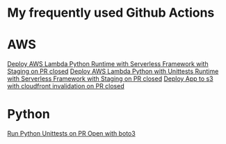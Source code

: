 # My frequently used Github Actions

# AWS

[Deploy AWS Lambda Python Runtime with Serverless Framework with Staging on PR closed](./aws/deploy-aws-lambda-python-requirements.yaml)
[Deploy AWS Lambda Python with Unittests Runtime with Serverless Framework with Staging on PR closed](./aws/deploy-aws-lambda-with-unittest-python.yaml)
[Deploy App to s3 with cloudfront invalidation on PR closed](./aws/deploy-app-to-s3-with-cf-invalidation.yaml)

# Python

[Run Python Unittests on PR Open with boto3](./python/run-unittest-on-pr-open.yaml)

